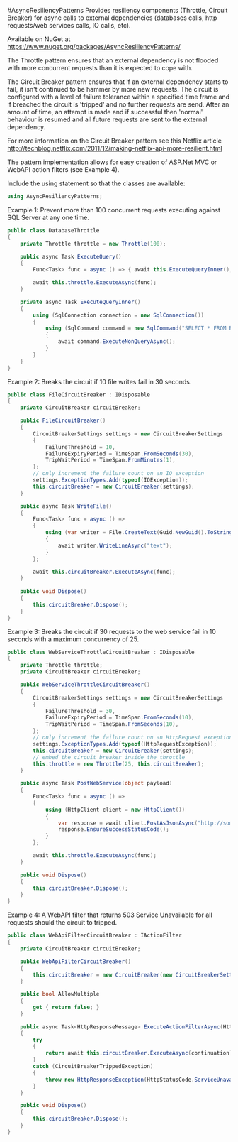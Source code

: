 #AsyncResiliencyPatterns
Provides resiliency components (Throttle, Circuit Breaker) for async calls to external dependencies (databases calls, http requests/web services calls, IO calls, etc).

Available on NuGet at https://www.nuget.org/packages/AsyncResiliencyPatterns/

The Throttle pattern ensures that an external dependency is not flooded with more concurrent requests than it is expected to cope with.

The Circuit Breaker pattern ensures that if an external dependency starts to fail, it isn't continued to be hammer by more new requests. The circuit is configured with a level of failure tolerance within a specified time frame and if breached the circuit is 'tripped' and no further requests are send. After an amount of time, an attempt is made and if successful then 'normal' behaviour is resumed and all future requests are sent to the external dependency.

For more information on the Circuit Breaker pattern see this Netflix article http://techblog.netflix.com/2011/12/making-netflix-api-more-resilient.html

The pattern implementation allows for easy creation of ASP.Net MVC or WebAPI action filters (see Example 4).

Include the using statement so that the classes are available:
```C#
using AsyncResiliencyPatterns;
```
Example 1: Prevent more than 100 concurrent requests executing against SQL Server at any one time.
```C#
public class DatabaseThrottle
{
    private Throttle throttle = new Throttle(100);

    public async Task ExecuteQuery()
    {
        Func<Task> func = async () => { await this.ExecuteQueryInner(); };

        await this.throttle.ExecuteAsync(func);
    }

    private async Task ExecuteQueryInner()
    {
        using (SqlConnection connection = new SqlConnection())
        {
            using (SqlCommand command = new SqlCommand("SELECT * FROM BigTable", connection))
            {
                await command.ExecuteNonQueryAsync();
            }
        }
    }
}
```
Example 2: Breaks the circuit if 10 file writes fail in 30 seconds.
```C#
public class FileCircuitBreaker : IDisposable
{
    private CircuitBreaker circuitBreaker;

    public FileCircuitBreaker()
    {
        CircuitBreakerSettings settings = new CircuitBreakerSettings
        {
            FailureThreshold = 10,
            FailureExpiryPeriod = TimeSpan.FromSeconds(30),
            TripWaitPeriod = TimeSpan.FromMinutes(1),
        };
        // only increment the failure count on an IO exception
        settings.ExceptionTypes.Add(typeof(IOException));
        this.circuitBreaker = new CircuitBreaker(settings);
    }

    public async Task WriteFile()
    {
        Func<Task> func = async () =>
        {
            using (var writer = File.CreateText(Guid.NewGuid().ToString()))
            {
                await writer.WriteLineAsync("text");
            }
        };                      

        await this.circuitBreaker.ExecuteAsync(func);
    }
    
    public void Dispose()
    {
        this.circuitBreaker.Dispose();
    }
}
```
Example 3: Breaks the circuit if 30 requests to the web service fail in 10 seconds with a maximum concurrency of 25.
```C#
public class WebServiceThrottleCircuitBreaker : IDisposable
{
    private Throttle throttle;
    private CircuitBreaker circuitBreaker;

    public WebServiceThrottleCircuitBreaker()
    {
        CircuitBreakerSettings settings = new CircuitBreakerSettings
        {
            FailureThreshold = 30,
            FailureExpiryPeriod = TimeSpan.FromSeconds(10),
            TripWaitPeriod = TimeSpan.FromSeconds(10),
        };
        // only increment the failure count on an HttpRequest exception
        settings.ExceptionTypes.Add(typeof(HttpRequestException));
        this.circuitBreaker = new CircuitBreaker(settings);
        // embed the circuit breaker inside the throttle
        this.throttle = new Throttle(25, this.circuitBreaker);
    }

    public async Task PostWebService(object payload)
    {
        Func<Task> func = async () =>
        {
            using (HttpClient client = new HttpClient())
            {
                var response = await client.PostAsJsonAsync("http://somewhere.org/endpoint", payload);
                response.EnsureSuccessStatusCode();
            }
        };

        await this.throttle.ExecuteAsync(func);
    }

    public void Dispose()
    {
        this.circuitBreaker.Dispose();
    }
}
```
Example 4: A WebAPI filter that returns 503 Service Unavailable  for all requests should the circuit to tripped.
```C#
public class WebApiFilterCircuitBreaker : IActionFilter
{
    private CircuitBreaker circuitBreaker;

    public WebApiFilterCircuitBreaker()
    {
        this.circuitBreaker = new CircuitBreaker(new CircuitBreakerSettings());
    }

    public bool AllowMultiple
    {
        get { return false; }
    }

    public async Task<HttpResponseMessage> ExecuteActionFilterAsync(HttpActionContext actionContext, CancellationToken cancellationToken, Func<Task<HttpResponseMessage>> continuation)
    {
        try
        {
            return await this.circuitBreaker.ExecuteAsync(continuation);
        }
        catch (CircuitBreakerTrippedException)
        {
            throw new HttpResponseException(HttpStatusCode.ServiceUnavailable);
        }
    }

    public void Dispose()
    {
        this.circuitBreaker.Dispose();
    }
}
